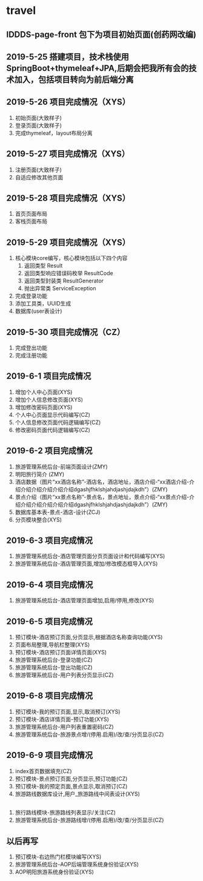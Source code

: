 # travel

## IDDDS-page-front 包下为项目初始页面(创药网改编)

## 2019-5-25 搭建项目，技术栈使用SpringBoot+thymeleaf+JPA,后期会把我所有会的技术加入，包括项目转向为前后端分离

## 2019-5-26 项目完成情况（XYS）
1. 初始页面(大致样子)
2. 登录页面(大致样子)
3. 完成thymeleaf，layout布局分离

## 2019-5-27 项目完成情况（XYS）
1. 注册页面(大致样子)
2. 自适应修改其他页面

## 2019-5-28 项目完成情况（XYS）
1. 首页页面布局
2. 客栈页面布局

## 2019-5-29 项目完成情况（XYS）
1. 核心模块core编写，核心模块包括以下四个内容
    1. 返回类型 Result
    2. 返回类型响应错误码枚举 ResultCode
    3. 返回类型封装类 ResultGenerator
    4. 抛出异常类 ServiceException
2. 完成登录功能
3. 添加工具类，UUID生成
4. 数据库(user表设计)

## 2019-5-30 项目完成情况（CZ）
1. 完成登出功能
2. 完成注册功能

## 2019-6-1 项目完成情况
1. 增加个人中心页面(XYS)
2. 增加个人信息修改页面(XYS)
3. 增加修改密码页面(XYS)
1. 个人中心页面显示代码编写(CZ)
2. 个人信息修改页面代码逻辑编写(CZ)
3. 修改密码页面代码逻辑编写(CZ)

## 2019-6-2 项目完成情况
1. 旅游管理系统后台-前端页面设计(ZMY)
6. 明阳旅行简介 (ZMY)
7. 酒店数据（图片“xx酒店名称”-酒店名，酒店地址，酒店介绍-“xx酒店介绍-介绍介绍介绍介绍介绍介绍dgashjfhklshjahdjashjdajkdh”）(ZMY)
8. 景点介绍（图片“xx景点名称”-景点名，景点地址，景点介绍-“xx景点介绍-介绍介绍介绍介绍介绍介绍dgashjfhklshjahdjashjdajkdh”）(ZMY)
9. 数据库基本表-景点-酒店-设计(ZCJ)
10. 分页模块整合(XYS)

## 2019-6-3 项目完成情况
1. 旅游管理系统后台-酒店管理页面分页页面设计和代码编写(XYS)
1. 旅游管理系统后台-酒店管理页面,增加/修改模态框导入(XYS)

## 2019-6-4 项目完成情况
1. 旅游管理系统后台-酒店管理页面增加,启用/停用,修改(XYS)


## 2019-6-5 项目完成情况
1. 预订模块-酒店预订页面,分页显示,根据酒店名称查询功能(XYS)
2. 页面布局整理,导航栏整理(XYS)
4. 预订模块-酒店预订页面详情页面(XYS)
2. 旅游管理系统后台-登录功能(CZ)
3. 旅游管理系统后台-登出功能(CZ)
4. 旅游管理系统后台-用户列表分页显示(CZ)


## 2019-6-8 项目完成情况
1. 预订模块-我的预订页面,显示,取消预订(XYS)
1. 预订模块-酒店详情页面-预订功能(XYS)
5. 旅游管理系统后台-用户列表重置密码(CZ)
1. 旅游管理系统后台-旅游景点增/(停用.启用)/改/查/分页显示(CZ)


## 2019-6-9 项目完成情况
1. index首页数据填充(CZ)
4. 预订模块-景点预订页面,分页显示,预订功能(CZ)
4. 预订模块-我的预定页面,景点显示,取消预订(CZ)
2. 旅游路线数据库设计,用户_旅游路线中间表设计(XYS)


## 
1. 旅行路线模块-旅游路线列表显示/关注(CZ)
1. 旅游管理系统后台-旅游路线增/(停用.启用)/改/查/分页显示(CZ)



## 以后再写
1. 预订模块-右边热门栏模块编写(XYS)
2. 旅游管理系统后台-AOP后端管理系统身份验证(XYS)
2. AOP明阳旅游系统身份验证(XYS)





